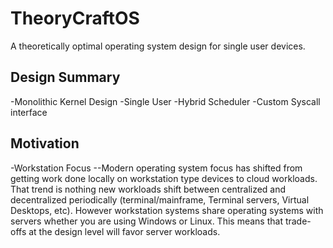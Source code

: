 # TheoryCraftOS
A theoretically optimal operating system design for single user devices.


## Design Summary
-Monolithic Kernel Design
-Single User
-Hybrid Scheduler
-Custom Syscall interface

## Motivation
-Workstation Focus
--Modern operating system focus has shifted from getting work done locally on workstation type devices to cloud workloads. That trend is nothing new workloads shift between centralized and decentralized periodically (terminal/mainframe, Terminal servers, Virtual Desktops, etc). However workstation systems share operating systems with servers whether you are using Windows or Linux. This means that trade-offs at the design level will favor server workloads.
